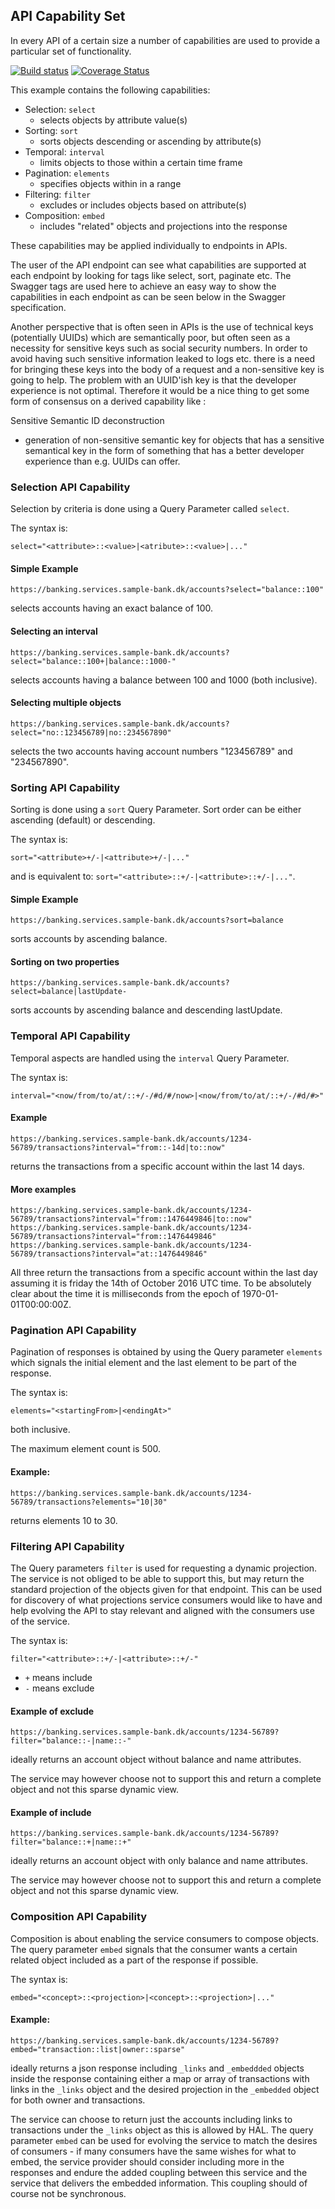 ## API Capability Set

In every API of a certain size a number of capabilities are used to provide a particular set of functionality.

[![Build status](https://travis-ci.org/openapi-tools/api-capabilities.svg?branch=master)](https://travis-ci.org/openapi-tools/api-capabilities)
[![Coverage Status](https://codecov.io/gh/openapi-tools/api-capabilities/coverage.svg?branch=master)](https://codecov.io/gh/openapi-tools/api-capabilities)


This example contains the following capabilities:

- Selection: `select`
  - selects objects by attribute value(s)
- Sorting: `sort`
  - sorts objects descending or ascending by attribute(s)
- Temporal: `interval`
  - limits objects to those within a certain time frame
- Pagination: `elements`
  - specifies objects within in a range
- Filtering: `filter`
  - excludes or includes objects based on attribute(s)
- Composition: `embed`
  - includes "related" objects and projections into the response

These capabilities may be applied individually to endpoints in APIs.

The user of the API endpoint can see what capabilities are supported at each endpoint by looking for tags like select, sort, paginate etc.
The Swagger tags are used here to achieve an easy way to show the capabilities in each endpoint as can be seen below in the Swagger
specification.

Another perspective that is often seen in APIs is the use of technical keys (potentially UUIDs) which are semantically poor, but often seen as
a necessity for sensitive keys such as social security numbers. In order to avoid having such sensitive information leaked to logs etc. there is
a need for bringing these keys into the body of a request and a non-sensitive key is going to help.
The problem with an UUID'ish key is that the developer experience is not optimal. Therefore it would be a nice thing to get some form of
consensus on a derived capability like :

Sensitive Semantic ID deconstruction

- generation of non-sensitive semantic key for objects that has a sensitive semantical key in the form of something that has a better developer
  experience than e.g. UUIDs can offer.

### Selection API Capability

Selection by criteria is done using a Query Parameter called `select`.

The syntax is:

    select="<attribute>::<value>|<atribute>::<value>|..."

#### Simple Example

    https://banking.services.sample-bank.dk/accounts?select="balance::100"

selects accounts having an exact balance of 100.

#### Selecting an interval

    https://banking.services.sample-bank.dk/accounts?select="balance::100+|balance::1000-"

selects accounts having a balance between 100 and 1000 (both inclusive).

#### Selecting multiple objects

    https://banking.services.sample-bank.dk/accounts?select="no::123456789|no::234567890"

selects the two accounts having account numbers "123456789" and "234567890".

### Sorting API Capability

Sorting is done using a `sort` Query Parameter. Sort order can be either ascending (default) or descending.

The syntax is:

    sort="<attribute>+/-|<attribute>+/-|..."

and is equivalent to: `sort="<attribute>::+/-|<attribute>::+/-|..."`.

#### Simple Example

    https://banking.services.sample-bank.dk/accounts?sort=balance

sorts accounts by ascending balance.

#### Sorting on two properties

    https://banking.services.sample-bank.dk/accounts?select=balance|lastUpdate-

sorts accounts by ascending balance and descending lastUpdate.

### Temporal API Capability

Temporal aspects are handled using the `interval` Query Parameter.

The syntax is:

    interval="<now/from/to/at/::+/-/#d/#/now>|<now/from/to/at/::+/-/#d/#>"

#### Example

    https://banking.services.sample-bank.dk/accounts/1234-56789/transactions?interval="from::-14d|to::now"

returns the transactions from a specific account within the last 14 days.

#### More examples

    https://banking.services.sample-bank.dk/accounts/1234-56789/transactions?interval="from::1476449846|to::now"
    https://banking.services.sample-bank.dk/accounts/1234-56789/transactions?interval="from::1476449846"
    https://banking.services.sample-bank.dk/accounts/1234-56789/transactions?interval="at::1476449846"

All three return the transactions from a specific account within the last day assuming it is friday the 14th of October 2016 UTC time.
To be absolutely clear about the time it is milliseconds from the epoch of 1970-01-01T00:00:00Z.

### Pagination API Capability

Pagination of responses is obtained by using the Query parameter `elements` which signals the initial element and the last element to be part of
the response.

The syntax is:

    elements="<startingFrom>|<endingAt>"

both inclusive.

The maximum element count is 500.

#### Example:

    https://banking.services.sample-bank.dk/accounts/1234-56789/transactions?elements="10|30"

returns elements 10 to 30.

### Filtering API Capability

The Query parameters `filter` is used for requesting a dynamic projection. The service is not obliged to be able to support this, but may return
the standard projection of the objects given for that endpoint. This can be used for discovery of what projections service consumers would like
to have and help evolving the API to stay relevant and aligned with the consumers use of the service.

The syntax is:

    filter="<attribute>::+/-|<attribute>::+/-"

* `+` means include
* `-` means exclude

#### Example of exclude

    https://banking.services.sample-bank.dk/accounts/1234-56789?filter="balance::-|name::-"

ideally returns an account object without balance and name attributes.

The service may however choose not to support this and return a complete object and not this sparse dynamic view.

#### Example of include

    https://banking.services.sample-bank.dk/accounts/1234-56789?filter="balance::+|name::+"

ideally returns an account object with only balance and name attributes.

The service may however choose not to support this and return a complete object and not this sparse dynamic view.

### Composition API Capability

Composition is about enabling the service consumers to compose objects. The query parameter `embed` signals that the consumer wants a certain
related object included as a part of the response if possible.

The syntax is:

    embed="<concept>::<projection>|<concept>::<projection>|..."

#### Example:

    https://banking.services.sample-bank.dk/accounts/1234-56789?embed="transaction::list|owner::sparse"

ideally returns a json response including `_links` and `_embeddded` objects inside the response containing either a map or array of transactions
with links in the `_links` object and the desired projection in the `_embedded` object for both owner and transactions.

The service can choose to return just the accounts including links to transactions under the `_links` object as this is allowed by HAL.
The query parameter `embed` can be used for evolving the service to match the desires of consumers - if many consumers have the same wishes for
what to embed, the service provider should consider including more in the responses and endure the added coupling between this service and the
service that delivers the embedded information. This coupling should of course not be synchronous.